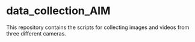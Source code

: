 # data_collection_AIM
This repository contains the scripts for collecting images and videos from three different cameras.
